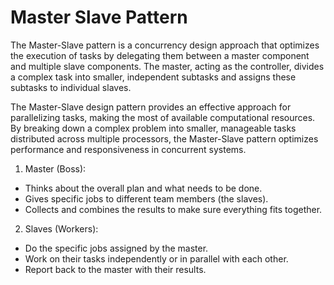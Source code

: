 # Master Slave Pattern

The Master-Slave pattern is a concurrency design approach that optimizes the execution of tasks by delegating them
between a master component and multiple slave components. The master, acting as the controller, divides a complex task
into smaller, independent subtasks and assigns these subtasks to individual slaves.

The Master-Slave design pattern provides an effective approach for parallelizing tasks,
making the most of available computational resources. By breaking down a complex problem into smaller,
manageable tasks distributed across multiple processors, the Master-Slave pattern optimizes performance
and responsiveness in concurrent systems.

1. Master (Boss):

* Thinks about the overall plan and what needs to be done.
* Gives specific jobs to different team members (the slaves).
* Collects and combines the results to make sure everything fits together. 

2. Slaves (Workers):

* Do the specific jobs assigned by the master.
* Work on their tasks independently or in parallel with each other.
* Report back to the master with their results.
